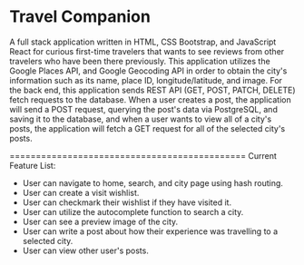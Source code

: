 # Travel Companion
<p>
A full stack application written in HTML, CSS Bootstrap, and JavaScript React for curious first-time travelers that wants to see reviews from other travelers who have been there previously. This application utilizes the Google Places API, and Google Geocoding API in order to obtain the city's information such as its name, place ID, longitude/latitude, and image. For the back end, this application sends REST API (GET, POST, PATCH, DELETE) fetch requests to the database. When a user creates a post, the application will send a POST request, querying the post's data via PostgreSQL, and saving it to the database, and when a user wants to view all of a city's posts, the application will fetch a GET request for all of the selected city's posts.
</p>
=============================================
Current Feature List:
<ul>
<li>User can navigate to home, search, and city page using hash routing.</li>
<li>User can create a visit wishlist.</li>
<li>User can checkmark their wishlist if they have visited it.</li>
<li>User can utilize the autocomplete function to search a city.</li>
<li>User can see a preview image of the city.</li>
<li>User can write a post about how their experience was travelling to a selected city.</li>
<li>User can view other user's posts.</li>
</ul>
